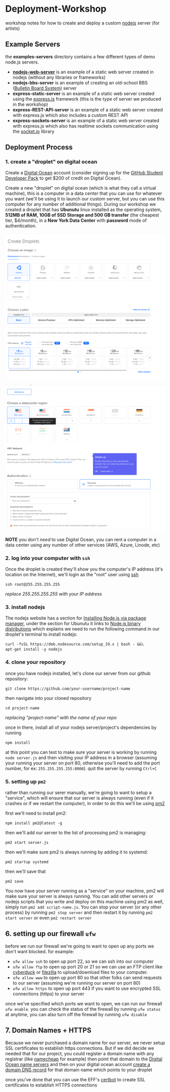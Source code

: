 # Deployment-Workshop

workshop notes for how to create and deploy a custom [nodejs](https://nodejs.org/en/) server (for artists)

## Example Servers

the **examples-servers** directory contains a few different types of demo node.js servers.
- **[nodejs-web-server](example-servers/nodejs-web-server)** is an example of a static web server created in nodejs (without any libraries or frameworks)
- **nodejs-bbs-server** is an example of creating an old-school BBS ([Bulletin Board System](http://www.bbsdocumentary.com/)) server
- **express-static-server** is an example of a static web server created using the [express.js](https://expressjs.com/) framework (this is the type of server we produced in the workshop)
- **express-REST-API-server** is an example of a static web server created with express.js which also includes a custom REST API
- **express-sockets-server** is an example of a static web server created with express.js which also has realtime sockets communication using the [socket.io](https://socket.io/) library


## Deployment Process

### 1. create a "droplet" on digital ocean

Create a [Digital Ocean](https://cloud.digitalocean.com/) account (consider signing up for the
[GitHub Student Developer Pack](https://education.github.com/pack) to get $200 of credit on Digital Ocean).

Create a new "droplet" on digital ocean (which is what they call a virtual machine), this is a computer in a data center that you can use for whatever you want (we'll be using it to launch our custom server, but you can use this computer for any number of additional things). During our workshop we created a droplet that has **Ubunutu** linux installed as the operating system, **512MB of RAM, 10GB of SSD Storage and 500 GB transfer** (the cheapest tier, $4/month), in a **New York Data Center** with **password** mode of authentication.

![new droplet](do-screenshots/do1.png)

![new droplet](do-screenshots/do2.png)

**NOTE** you don't *need* to use Digital Ocean, you can rent a computer in a data center using any number of other services (AWS, Azure, Linode, etc)

### 2. log into your computer with `ssh`

Once the droplet is created they'll show you the computer's IP address (it's location on the Internet), we'll login as the "root" user using [ssh](https://www.ssh.com/academy/ssh)

```
ssh root@255.255.255.255
```
*replace 255.255.255.255 with your IP address*

### 3. install nodejs

The nodejs website has a section for [Installing Node.js via package manager](https://nodejs.org/en/download/package-manager/), under the section for Ubunutu it links to [Node.js binary distributions](https://github.com/nodesource/distributions/blob/master/README.md) which explains we need to run the following command in our droplet's terminal to install nodejs:

```
curl -fsSL https://deb.nodesource.com/setup_19.x | bash - &&\
apt-get install -y nodejs
```

### 4. clone your repository

once you have nodejs installed, let's clone our server from our github repository:

```
git clone https://github.com/your-username/project-name
```

then navigate into your cloned repository
```
cd project-name
```
*replacing "project-name" with the name of your repo*

once in there, install all of your nodejs server/project's dependencies by running

```
npm install
```

at this point you can test to make sure your server is working by running `node server.js` and then visiting your IP address in a browser (assuming your running your server on port 80, otherwise you'll need to add the port number, for ex: `255.255.255.255:8000`). quit the server by running `Ctrl+C`

### 5. setting up `pm2`

rather than running our serer manually, we're going to want to setup a "service", which will ensure that our server is always running (even if it crashes or if we restart the computer), in order to do this we'll be using [pm2](https://pm2.io/)

first we'll need to install pm2:

```
npm install pm2@latest -g
```

then we'll add our server to the list of processing pm2 is managing:

```
pm2 start server.js
```

then we'll make sure pm2 is always running by adding it to systemd:

```
pm2 startup systemd
```

then we'll save that
```
pm2 save
```

You now have your server running as a "service" on your machine, pm2 will make sure your server is always running. You can add other servers or nodejs scripts that you write and deploy on this machine using pm2 as well, simply run `pm2 add script-name.js`. You can stop your server (or any other process) by running `pm2 stop server` and then restart it by running `pm2 start server` or even `pm2 restart server`

## 6. setting up our firewall `ufw`

before we run our firewall we're going to want to open up any ports we don't want blocked. for example:

- `ufw allow ssh` to open up port 22, so we can ssh into our computer
- `ufw allow ftp` to open up port 20 or 21 so we can use an FTP client like [cyberduck](https://cyberduck.io/) or [filezilla](https://filezilla-project.org/) to upload/download files to your computer.
- `ufw allow www` to open up port 80 so that other folks can send requests to our server (assuming we're running our server on port 80)
- `ufw allow https` to open up port 443 if you want to use encrypted SSL connections (https) to your server

once we've specified which ports we want to open, we can run our firewall `ufw enable`. you can check the status of the firewall by running `ufw status` at anytime, you can also turn off the firewall by running `ufw disable`


## 7. Domain Names + HTTPS

Because we never purchased a domain name for our server, we never setup SSL certificates to establish https connections. But if we did decide we needed that for our project, you could register a domain name with any registrar (like [namecheap](https://www.namecheap.com/) for example) then point that domain to the [Digital Ocean name servers](https://docs.digitalocean.com/tutorials/dns-registrars/) and then on your digital ocean account [create a domain DNS record](https://docs.digitalocean.com/products/networking/dns/how-to/manage-records/) for that domain name which points to your droplet

once you've done that you can use the EFF's [certbot](https://certbot.eff.org/) to create SSL certificates to establish HTTPS connections
